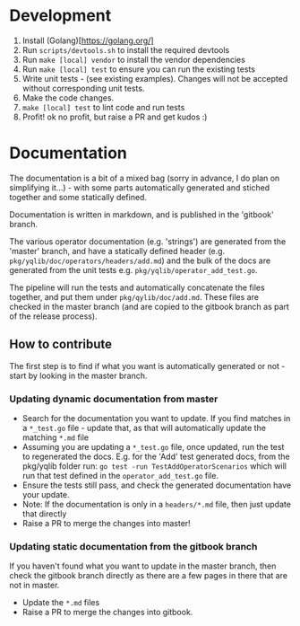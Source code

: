 # Development

1. Install (Golang)[https://golang.org/]
1. Run  `scripts/devtools.sh` to install the required devtools
2. Run `make [local] vendor` to install the vendor dependencies
2. Run `make [local] test` to ensure you can run the existing tests
3. Write unit tests - (see existing examples). Changes will not be accepted without corresponding unit tests.
4. Make the code changes.
5. `make [local] test` to lint code and run tests
6. Profit! ok no profit, but raise a PR and get kudos :)


# Documentation

The documentation is a bit of a mixed bag (sorry in advance, I do plan on simplifying it...) - with some parts automatically generated and stiched together and some statically defined.

Documentation is written in markdown, and is published in the 'gitbook' branch.

The various operator documentation (e.g. 'strings') are generated from the 'master' branch, and have a statically defined header (e.g. `pkg/yqlib/doc/operators/headers/add.md`) and the bulk of the docs are generated from the unit tests e.g. `pkg/yqlib/operator_add_test.go`.

The pipeline will run the tests and automatically concatenate the files together, and put them under 
`pkg/qylib/doc/add.md`. These files are checked in the master branch (and are copied to the gitbook branch as part of the release process).

## How to contribute

The first step is to find if what you want is automatically generated or not - start by looking in the master branch. 

### Updating dynamic documentation from master
- Search for the documentation you want to update. If you find matches in a `*_test.go` file - update that, as that will automatically update the matching `*.md` file 
- Assuming you are updating a `*_test.go` file, once updated, run the test to regenerated the docs. E.g. for the 'Add' test generated docs, from the pkg/yqlib folder run:
`go test -run TestAddOperatorScenarios` which will run that test defined in the `operator_add_test.go` file.
- Ensure the tests still pass, and check the generated documentation have your update.
- Note: If the documentation is only in a `headers/*.md` file, then just update that directly
- Raise a PR to merge the changes into master!

### Updating static documentation from the gitbook branch
If you haven't found what you want to update in the master branch, then check the gitbook branch directly as there are a few pages in there that are not in master.

- Update the `*.md` files
- Raise a PR to merge the changes into gitbook.